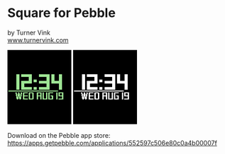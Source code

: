 # Square for Pebble<br>
by Turner Vink<br>
www.turnervink.com

![basalt main](screenshots/main.png "Basalt")
![aplite main](screenshots/aldefault.png "Aplite")

Download on the Pebble app store:
https://apps.getpebble.com/applications/552597c506e80c0a4b00007f
